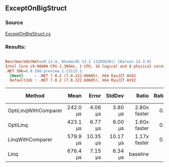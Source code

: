 ﻿## ExceptOnBigStruct

### Source
[ExceptOnBigStruct.cs](../../src/OptiLinq.Benchmark/ExceptOnBigStruct.cs)

### Results:
``` ini

BenchmarkDotNet=v0.13.4, OS=macOS 13.2 (22D5038i) [Darwin 22.3.0]
Intel Core i9-9880H CPU 2.30GHz, 1 CPU, 16 logical and 8 physical cores
.NET SDK=8.0.100-preview.1.23115.2
  [Host]     : .NET 7.0.2 (7.0.222.60605), X64 RyuJIT AVX2
  DefaultJob : .NET 7.0.2 (7.0.222.60605), X64 RyuJIT AVX2


```
|               Method |     Mean |    Error |   StdDev |        Ratio | RatioSD |     Gen0 |     Gen1 |     Gen2 | Allocated | Alloc Ratio |
|--------------------- |---------:|---------:|---------:|-------------:|--------:|---------:|---------:|---------:|----------:|------------:|
| OptiLinqWithComparer | 242.0 μs |  4.06 μs |  3.80 μs | 2.80x faster |   0.04x | 159.9121 | 152.8320 | 151.3672 |  800.6 KB |  1.13x less |
|             OptiLinq | 423.1 μs |  6.77 μs |  6.00 μs | 1.60x faster |   0.03x | 181.6406 | 178.7109 | 166.0156 | 862.98 KB |  1.05x less |
|     LinqWithComparer | 579.9 μs | 10.35 μs | 10.17 μs | 1.17x faster |   0.02x | 249.0234 | 249.0234 | 249.0234 | 843.45 KB |  1.07x less |
|                 Linq | 676.4 μs |  7.15 μs |  6.34 μs |     baseline |         | 249.0234 | 249.0234 | 249.0234 | 906.41 KB |             |
